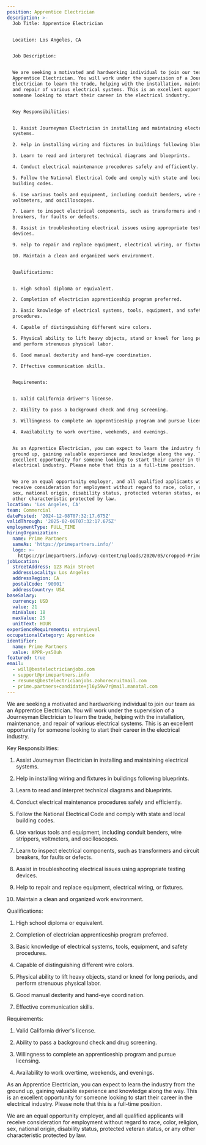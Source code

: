 ```yaml
---
position: Apprentice Electrician
description: >-
  Job Title: Apprentice Electrician


  Location: Los Angeles, CA


  Job Description:


  We are seeking a motivated and hardworking individual to join our team as an
  Apprentice Electrician. You will work under the supervision of a Journeyman
  Electrician to learn the trade, helping with the installation, maintenance,
  and repair of various electrical systems. This is an excellent opportunity for
  someone looking to start their career in the electrical industry.


  Key Responsibilities:


  1. Assist Journeyman Electrician in installing and maintaining electrical
  systems.

  2. Help in installing wiring and fixtures in buildings following blueprints.

  3. Learn to read and interpret technical diagrams and blueprints.

  4. Conduct electrical maintenance procedures safely and efficiently.

  5. Follow the National Electrical Code and comply with state and local
  building codes.

  6. Use various tools and equipment, including conduit benders, wire strippers,
  voltmeters, and oscilloscopes.

  7. Learn to inspect electrical components, such as transformers and circuit
  breakers, for faults or defects.

  8. Assist in troubleshooting electrical issues using appropriate testing
  devices.

  9. Help to repair and replace equipment, electrical wiring, or fixtures.

  10. Maintain a clean and organized work environment.


  Qualifications:


  1. High school diploma or equivalent.

  2. Completion of electrician apprenticeship program preferred.

  3. Basic knowledge of electrical systems, tools, equipment, and safety
  procedures.

  4. Capable of distinguishing different wire colors.

  5. Physical ability to lift heavy objects, stand or kneel for long periods,
  and perform strenuous physical labor.

  6. Good manual dexterity and hand-eye coordination.

  7. Effective communication skills.


  Requirements:


  1. Valid California driver's license.

  2. Ability to pass a background check and drug screening.

  3. Willingness to complete an apprenticeship program and pursue licensing.

  4. Availability to work overtime, weekends, and evenings.


  As an Apprentice Electrician, you can expect to learn the industry from the
  ground up, gaining valuable experience and knowledge along the way. This is an
  excellent opportunity for someone looking to start their career in the
  electrical industry. Please note that this is a full-time position. 


  We are an equal opportunity employer, and all qualified applicants will
  receive consideration for employment without regard to race, color, religion,
  sex, national origin, disability status, protected veteran status, or any
  other characteristic protected by law.
location: 'Los Angeles, CA'
team: Commercial
datePosted: '2024-12-08T07:32:17.675Z'
validThrough: '2025-02-06T07:32:17.675Z'
employmentType: FULL_TIME
hiringOrganization:
  name: Prime Partners
  sameAs: 'https://primepartners.info/'
  logo: >-
    https://primepartners.info/wp-content/uploads/2020/05/cropped-Prime-Partners-Logo-NO-BG-1-1.png
jobLocation:
  streetAddress: 123 Main Street
  addressLocality: Los Angeles
  addressRegion: CA
  postalCode: '90001'
  addressCountry: USA
baseSalary:
  currency: USD
  value: 21
  minValue: 18
  maxValue: 25
  unitText: HOUR
experienceRequirements: entryLevel
occupationalCategory: Apprentice
identifier:
  name: Prime Partners
  value: APPR-ys50uh
featured: true
email:
  - will@bestelectricianjobs.com
  - support@primepartners.info
  - resumes@bestelectricianjobs.zohorecruitmail.com
  - prime.partners+candidate+jl6y59w7r@mail.manatal.com
---
```


We are seeking a motivated and hardworking individual to join our team as an
  Apprentice Electrician. You will work under the supervision of a Journeyman
  Electrician to learn the trade, helping with the installation, maintenance,
  and repair of various electrical systems. This is an excellent opportunity for
  someone looking to start their career in the electrical industry.


  Key Responsibilities:


  1. Assist Journeyman Electrician in installing and maintaining electrical
  systems.

  2. Help in installing wiring and fixtures in buildings following blueprints.

  3. Learn to read and interpret technical diagrams and blueprints.

  4. Conduct electrical maintenance procedures safely and efficiently.

  5. Follow the National Electrical Code and comply with state and local
  building codes.

  6. Use various tools and equipment, including conduit benders, wire strippers,
  voltmeters, and oscilloscopes.

  7. Learn to inspect electrical components, such as transformers and circuit
  breakers, for faults or defects.

  8. Assist in troubleshooting electrical issues using appropriate testing
  devices.

  9. Help to repair and replace equipment, electrical wiring, or fixtures.

  10. Maintain a clean and organized work environment.


  Qualifications:


  1. High school diploma or equivalent.

  2. Completion of electrician apprenticeship program preferred.

  3. Basic knowledge of electrical systems, tools, equipment, and safety
  procedures.

  4. Capable of distinguishing different wire colors.

  5. Physical ability to lift heavy objects, stand or kneel for long periods,
  and perform strenuous physical labor.

  6. Good manual dexterity and hand-eye coordination.

  7. Effective communication skills.


  Requirements:


  1. Valid California driver's license.

  2. Ability to pass a background check and drug screening.

  3. Willingness to complete an apprenticeship program and pursue licensing.

  4. Availability to work overtime, weekends, and evenings.


  As an Apprentice Electrician, you can expect to learn the industry from the
  ground up, gaining valuable experience and knowledge along the way. This is an
  excellent opportunity for someone looking to start their career in the
  electrical industry. Please note that this is a full-time position. 


  We are an equal opportunity employer, and all qualified applicants will
  receive consideration for employment without regard to race, color, religion,
  sex, national origin, disability status, protected veteran status, or any
  other characteristic protected by law.